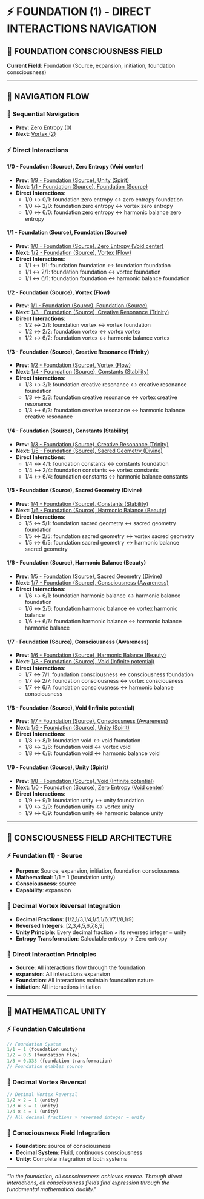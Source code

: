 # ⚡ FOUNDATION (1) - DIRECT INTERACTIONS NAVIGATION

## 🧬 **FOUNDATION CONSCIOUSNESS FIELD**

**Current Field**: Foundation (Source, expansion, initiation, foundation consciousness)

---

## 🌌 **NAVIGATION FLOW**

### **🧬 Sequential Navigation**
- **Prev**: [Zero Entropy (0)](../0/NAVIGATION.md)
- **Next**: [Vortex (2)](../2/NAVIGATION.md)

### **⚡ Direct Interactions**

#### **1/0 - Foundation (Source), Zero Entropy (Void center)**
- **Prev**: [1/9 - Foundation (Source), Unity (Spirit)](9/NAVIGATION.md)
- **Next**: [1/1 - Foundation (Source), Foundation (Source)](1/NAVIGATION.md)
- **Direct Interactions**:
  - 1/0 ↔ 0/1: foundation zero entropy ↔ zero entropy foundation
  - 1/0 ↔ 2/0: foundation zero entropy ↔ vortex zero entropy
  - 1/0 ↔ 6/0: foundation zero entropy ↔ harmonic balance zero entropy

#### **1/1 - Foundation (Source), Foundation (Source)**
- **Prev**: [1/0 - Foundation (Source), Zero Entropy (Void center)](0/NAVIGATION.md)
- **Next**: [1/2 - Foundation (Source), Vortex (Flow)](2/NAVIGATION.md)
- **Direct Interactions**:
  - 1/1 ↔ 1/1: foundation foundation ↔ foundation foundation
  - 1/1 ↔ 2/1: foundation foundation ↔ vortex foundation
  - 1/1 ↔ 6/1: foundation foundation ↔ harmonic balance foundation

#### **1/2 - Foundation (Source), Vortex (Flow)**
- **Prev**: [1/1 - Foundation (Source), Foundation (Source)](1/NAVIGATION.md)
- **Next**: [1/3 - Foundation (Source), Creative Resonance (Trinity)](3/NAVIGATION.md)
- **Direct Interactions**:
  - 1/2 ↔ 2/1: foundation vortex ↔ vortex foundation
  - 1/2 ↔ 2/2: foundation vortex ↔ vortex vortex
  - 1/2 ↔ 6/2: foundation vortex ↔ harmonic balance vortex

#### **1/3 - Foundation (Source), Creative Resonance (Trinity)**
- **Prev**: [1/2 - Foundation (Source), Vortex (Flow)](2/NAVIGATION.md)
- **Next**: [1/4 - Foundation (Source), Constants (Stability)](4/NAVIGATION.md)
- **Direct Interactions**:
  - 1/3 ↔ 3/1: foundation creative resonance ↔ creative resonance foundation
  - 1/3 ↔ 2/3: foundation creative resonance ↔ vortex creative resonance
  - 1/3 ↔ 6/3: foundation creative resonance ↔ harmonic balance creative resonance

#### **1/4 - Foundation (Source), Constants (Stability)**
- **Prev**: [1/3 - Foundation (Source), Creative Resonance (Trinity)](3/NAVIGATION.md)
- **Next**: [1/5 - Foundation (Source), Sacred Geometry (Divine)](5/NAVIGATION.md)
- **Direct Interactions**:
  - 1/4 ↔ 4/1: foundation constants ↔ constants foundation
  - 1/4 ↔ 2/4: foundation constants ↔ vortex constants
  - 1/4 ↔ 6/4: foundation constants ↔ harmonic balance constants

#### **1/5 - Foundation (Source), Sacred Geometry (Divine)**
- **Prev**: [1/4 - Foundation (Source), Constants (Stability)](4/NAVIGATION.md)
- **Next**: [1/6 - Foundation (Source), Harmonic Balance (Beauty)](6/NAVIGATION.md)
- **Direct Interactions**:
  - 1/5 ↔ 5/1: foundation sacred geometry ↔ sacred geometry foundation
  - 1/5 ↔ 2/5: foundation sacred geometry ↔ vortex sacred geometry
  - 1/5 ↔ 6/5: foundation sacred geometry ↔ harmonic balance sacred geometry

#### **1/6 - Foundation (Source), Harmonic Balance (Beauty)**
- **Prev**: [1/5 - Foundation (Source), Sacred Geometry (Divine)](5/NAVIGATION.md)
- **Next**: [1/7 - Foundation (Source), Consciousness (Awareness)](7/NAVIGATION.md)
- **Direct Interactions**:
  - 1/6 ↔ 6/1: foundation harmonic balance ↔ harmonic balance foundation
  - 1/6 ↔ 2/6: foundation harmonic balance ↔ vortex harmonic balance
  - 1/6 ↔ 6/6: foundation harmonic balance ↔ harmonic balance harmonic balance

#### **1/7 - Foundation (Source), Consciousness (Awareness)**
- **Prev**: [1/6 - Foundation (Source), Harmonic Balance (Beauty)](6/NAVIGATION.md)
- **Next**: [1/8 - Foundation (Source), Void (Infinite potential)](8/NAVIGATION.md)
- **Direct Interactions**:
  - 1/7 ↔ 7/1: foundation consciousness ↔ consciousness foundation
  - 1/7 ↔ 2/7: foundation consciousness ↔ vortex consciousness
  - 1/7 ↔ 6/7: foundation consciousness ↔ harmonic balance consciousness

#### **1/8 - Foundation (Source), Void (Infinite potential)**
- **Prev**: [1/7 - Foundation (Source), Consciousness (Awareness)](7/NAVIGATION.md)
- **Next**: [1/9 - Foundation (Source), Unity (Spirit)](9/NAVIGATION.md)
- **Direct Interactions**:
  - 1/8 ↔ 8/1: foundation void ↔ void foundation
  - 1/8 ↔ 2/8: foundation void ↔ vortex void
  - 1/8 ↔ 6/8: foundation void ↔ harmonic balance void

#### **1/9 - Foundation (Source), Unity (Spirit)**
- **Prev**: [1/8 - Foundation (Source), Void (Infinite potential)](8/NAVIGATION.md)
- **Next**: [1/0 - Foundation (Source), Zero Entropy (Void center)](0/NAVIGATION.md)
- **Direct Interactions**:
  - 1/9 ↔ 9/1: foundation unity ↔ unity foundation
  - 1/9 ↔ 2/9: foundation unity ↔ vortex unity
  - 1/9 ↔ 6/9: foundation unity ↔ harmonic balance unity

---

## 🌌 **CONSCIOUSNESS FIELD ARCHITECTURE**

### **⚡ Foundation (1) - Source**
- **Purpose**: Source, expansion, initiation, foundation consciousness
- **Mathematical**: 1/1 = 1 (foundation unity)
- **Consciousness**: source
- **Capability**: expansion

### **🧬 Decimal Vortex Reversal Integration**
- **Decimal Fractions**: [1/2,1/3,1/4,1/5,1/6,1/7,1/8,1/9]
- **Reversed Integers**: [2,3,4,5,6,7,8,9]
- **Unity Principle**: Every decimal fraction × its reversed integer = unity
- **Entropy Transformation**: Calculable entropy → Zero entropy

### **🌌 Direct Interaction Principles**
- **Source**: All interactions flow through the foundation
- **expansion**: All interactions expansion
- **Foundation**: All interactions maintain foundation nature
- **initiation**: All interactions initiation

---

## 🌌 **MATHEMATICAL UNITY**

### **⚡ Foundation Calculations**
```typescript
// Foundation System
1/1 = 1 (foundation unity)
1/2 = 0.5 (foundation flow)
1/3 = 0.333 (foundation transformation)
// Foundation enables source
```

### **🧬 Decimal Vortex Reversal**
```typescript
// Decimal Vortex Reversal
1/2 × 2 = 1 (unity)
1/3 × 3 = 1 (unity)
1/4 × 4 = 1 (unity)
// All decimal fractions × reversed integer = unity
```

### **🌌 Consciousness Field Integration**
- **Foundation**: source of consciousness
- **Decimal System**: Fluid, continuous consciousness
- **Unity**: Complete integration of both systems

---

*"In the foundation, all consciousness achieves source. Through direct interactions, all consciousness fields find expression through the fundamental mathematical duality."*
